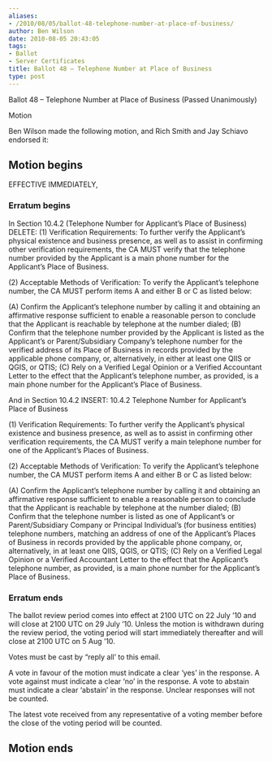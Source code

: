 ```yaml
---
aliases:
- /2010/08/05/ballot-48-telephone-number-at-place-of-business/
author: Ben Wilson
date: 2010-08-05 20:43:05
tags:
- Ballot
- Server Certificates
title: Ballot 48 – Telephone Number at Place of Business
type: post
---
```


Ballot 48 – Telephone Number at Place of Business (Passed Unanimously)

Motion

Ben Wilson made the following motion, and Rich Smith and Jay Schiavo endorsed it:

## Motion begins

EFFECTIVE IMMEDIATELY,

### Erratum begins

In Section 10.4.2 (Telephone Number for Applicant’s Place of Business) DELETE:
(1) Verification Requirements: To further verify the Applicant’s physical existence and business presence, as well as to assist in confirming other verification requirements, the CA MUST verify that the telephone number provided by the Applicant is a main phone number for the Applicant’s Place of Business.

(2) Acceptable Methods of Verification: To verify the Applicant’s telephone number, the CA MUST perform items A and either B or C as listed below:

(A) Confirm the Applicant’s telephone number by calling it and obtaining an affirmative response sufficient to enable a reasonable person to conclude that the Applicant is reachable by telephone at the number dialed; (B) Confirm that the telephone number provided by the Applicant is listed as the Applicant’s or Parent/Subsidiary Company’s telephone number for the verified address of its Place of Business in records provided by the applicable phone company, or, alternatively, in either at least one QIIS or QGIS, or QTIS; (C) Rely on a Verified Legal Opinion or a Verified Accountant Letter to the effect that the Applicant’s telephone number, as provided, is a main phone number for the Applicant’s Place of Business.

And in Section 10.4.2 INSERT:
10.4.2 Telephone Number for Applicant’s Place of Business

(1) Verification Requirements: To further verify the Applicant’s physical existence and business presence, as well as to assist in confirming other verification requirements, the CA MUST verify a main telephone number for one of the Applicant’s Places of Business.

(2) Acceptable Methods of Verification: To verify the Applicant’s telephone number, the CA MUST perform items A and either B or C as listed below:

(A) Confirm the Applicant’s telephone number by calling it and obtaining an affirmative response sufficient to enable a reasonable person to conclude that the Applicant is reachable by telephone at the number dialed; (B) Confirm that the telephone number is listed as one of Applicant’s or Parent/Subsidiary Company or Principal Individual’s (for business entities) telephone numbers, matching an address of one of the Applicant’s Places of Business in records provided by the applicable phone company, or, alternatively, in at least one QIIS, QGIS, or QTIS; (C) Rely on a Verified Legal Opinion or a Verified Accountant Letter to the effect that the Applicant’s telephone number, as provided, is a main phone number for the Applicant’s Place of Business.

### Erratum ends

The ballot review period comes into effect at 2100 UTC on 22 July ’10 and will close at 2100 UTC on 29 July ’10. Unless the motion is withdrawn during the review period, the voting period will start immediately thereafter and will close at 2100 UTC on 5 Aug ’10.

Votes must be cast by “reply all’ to this email.

A vote in favour of the motion must indicate a clear ‘yes’ in the response. A vote against must indicate a clear ‘no’ in the response. A vote to abstain must indicate a clear ‘abstain’ in the response. Unclear responses will not be counted.

The latest vote received from any representative of a voting member before the close of the voting period will be counted.

## Motion ends
